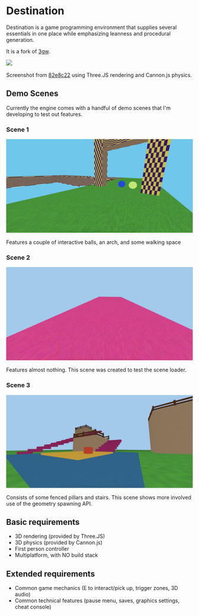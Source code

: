 # Destination

Destination is a game programming environment that supplies several essentials in one place while emphasizing leanness and procedural generation.

It is a fork of [3gw](https://github.com/samybencherif/3gw).

<img src="https://github.com/SamyBencherif/3gw/assets/10871454/4d2799df-9867-4baf-88cd-fefbe871b36b" width=300 />

Screenshot from [82e8c22](https://github.com/SamyBencherif/3gw/commit/82e8c22d2261f6648b66564825de7ef3d2df2e10) using Three.JS rendering and Cannon.js physics.

## Demo Scenes

Currently the engine comes with a handful of demo scenes that I'm developing to test out features.

### Scene 1

![](screenshots/scene1.png)

Features a couple of interactive balls, an arch, and some walking space

### Scene 2

![](screenshots/scene2.png)

Features almost nothing. This scene was created to test the scene loader.

### Scene 3

![](screenshots/scene3.png)

Consists of some fenced pillars and stairs. This scene shows more involved use of the geometry spawning API.

## Basic requirements

- 3D rendering (provided by Three.JS)
- 3D physics (provided by Cannon.js)
- First person controller
- Multiplatform, with NO build stack

## Extended requirements

- Common game mechanics (E to interact/pick up, trigger zones, 3D audio)
- Common technical features (pause menu, saves, graphics settings, cheat console)
